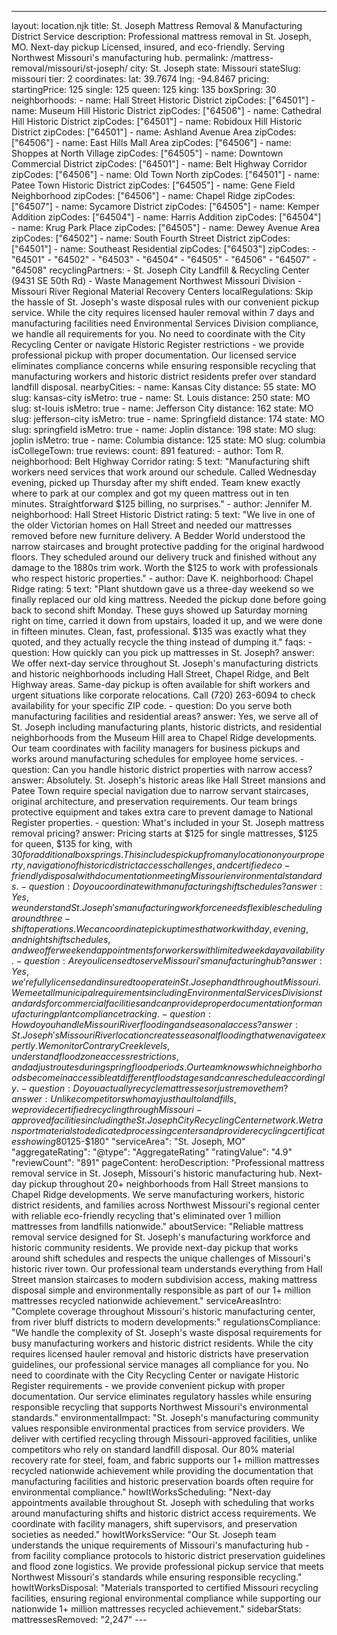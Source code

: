 ---
layout: location.njk
title: St. Joseph Mattress Removal & Manufacturing District Service
description: Professional mattress removal in St. Joseph, MO. Next-day pickup Licensed, insured, and eco-friendly. Serving Northwest Missouri's manufacturing hub.
permalink: /mattress-removal/missouri/st-joseph/
city: St. Joseph state: Missouri stateSlug: missouri tier: 2 coordinates: lat: 39.7674 lng: -94.8467 pricing: startingPrice: 125 single: 125 queen: 125 king: 135 boxSpring: 30 neighborhoods: - name: Hall Street Historic District zipCodes: ["64501"] - name: Museum Hill Historic District zipCodes: ["64506"] - name: Cathedral Hill Historic District zipCodes: ["64501"] - name: Robidoux Hill Historic District zipCodes: ["64501"] - name: Ashland Avenue Area zipCodes: ["64506"] - name: East Hills Mall Area zipCodes: ["64506"] - name: Shoppes at North Village zipCodes: ["64505"] - name: Downtown Commercial District zipCodes: ["64501"] - name: Belt Highway Corridor zipCodes: ["64506"] - name: Old Town North zipCodes: ["64501"] - name: Patee Town Historic District zipCodes: ["64505"] - name: Gene Field Neighborhood zipCodes: ["64506"] - name: Chapel Ridge zipCodes: ["64507"] - name: Sycamore District zipCodes: ["64505"] - name: Kemper Addition zipCodes: ["64504"] - name: Harris Addition zipCodes: ["64504"] - name: Krug Park Place zipCodes: ["64505"] - name: Dewey Avenue Area zipCodes: ["64502"] - name: South Fourth Street District zipCodes: ["64501"] - name: Southeast Residential zipCodes: ["64503"] zipCodes: - "64501" - "64502" - "64503" - "64504" - "64505" - "64506" - "64507" - "64508" recyclingPartners: - St. Joseph City Landfill & Recycling Center (9431 SE 50th Rd) - Waste Management Northwest Missouri Division - Missouri River Regional Material Recovery Centers localRegulations: Skip the hassle of St. Joseph's waste disposal rules with our convenient pickup service. While the city requires licensed hauler removal within 7 days and manufacturing facilities need Environmental Services Division compliance, we handle all requirements for you. No need to coordinate with the City Recycling Center or navigate Historic Register restrictions - we provide professional pickup with proper documentation. Our licensed service eliminates compliance concerns while ensuring responsible recycling that manufacturing workers and historic district residents prefer over standard landfill disposal. nearbyCities: - name: Kansas City distance: 55 state: MO slug: kansas-city isMetro: true - name: St. Louis distance: 250 state: MO slug: st-louis isMetro: true - name: Jefferson City distance: 162 state: MO slug: jefferson-city isMetro: true - name: Springfield distance: 174 state: MO slug: springfield isMetro: true - name: Joplin distance: 198 state: MO slug: joplin isMetro: true - name: Columbia distance: 125 state: MO slug: columbia isCollegeTown: true reviews: count: 891 featured: - author: Tom R. neighborhood: Belt Highway Corridor rating: 5 text: "Manufacturing shift workers need services that work around our schedule. Called Wednesday evening, picked up Thursday after my shift ended. Team knew exactly where to park at our complex and got my queen mattress out in ten minutes. Straightforward $125 billing, no surprises." - author: Jennifer M. neighborhood: Hall Street Historic District rating: 5 text: "We live in one of the older Victorian homes on Hall Street and needed our mattresses removed before new furniture delivery. A Bedder World understood the narrow staircases and brought protective padding for the original hardwood floors. They scheduled around our delivery truck and finished without any damage to the 1880s trim work. Worth the $125 to work with professionals who respect historic properties." - author: Dave K. neighborhood: Chapel Ridge rating: 5 text: "Plant shutdown gave us a three-day weekend so we finally replaced our old king mattress. Needed the pickup done before going back to second shift Monday. These guys showed up Saturday morning right on time, carried it down from upstairs, loaded it up, and we were done in fifteen minutes. Clean, fast, professional. $135 was exactly what they quoted, and they actually recycle the thing instead of dumping it." faqs: - question: How quickly can you pick up mattresses in St. Joseph? answer: We offer next-day service throughout St. Joseph's manufacturing districts and historic neighborhoods including Hall Street, Chapel Ridge, and Belt Highway areas. Same-day pickup is often available for shift workers and urgent situations like corporate relocations. Call (720) 263-6094 to check availability for your specific ZIP code. - question: Do you serve both manufacturing facilities and residential areas? answer: Yes, we serve all of St. Joseph including manufacturing plants, historic districts, and residential neighborhoods from the Museum Hill area to Chapel Ridge developments. Our team coordinates with facility managers for business pickups and works around manufacturing schedules for employee home services. - question: Can you handle historic district properties with narrow access? answer: Absolutely. St. Joseph's historic areas like Hall Street mansions and Patee Town require special navigation due to narrow servant staircases, original architecture, and preservation requirements. Our team brings protective equipment and takes extra care to prevent damage to National Register properties. - question: What's included in your St. Joseph mattress removal pricing? answer: Pricing starts at $125 for single mattresses, $125 for queen, $135 for king, with $30 for additional box springs. This includes pickup from any location on your property, navigation of historic district access challenges, and certified eco-friendly disposal with documentation meeting Missouri environmental standards. - question: Do you coordinate with manufacturing shift schedules? answer: Yes, we understand St. Joseph's manufacturing workforce needs flexible scheduling around three-shift operations. We can coordinate pickup times that work with day, evening, and night shift schedules, and we offer weekend appointments for workers with limited weekday availability. - question: Are you licensed to serve Missouri's manufacturing hub? answer: Yes, we're fully licensed and insured to operate in St. Joseph and throughout Missouri. We meet all municipal requirements including Environmental Services Division standards for commercial facilities and can provide proper documentation for manufacturing plant compliance tracking. - question: How do you handle Missouri River flooding and seasonal access? answer: St. Joseph's Missouri River location creates seasonal flooding that we navigate expertly. We monitor Contrary Creek levels, understand flood zone access restrictions, and adjust routes during spring flood periods. Our team knows which neighborhoods become inaccessible at different flood stages and can reschedule accordingly. - question: Do you actually recycle mattresses or just remove them? answer: Unlike competitors who may just haul to landfills, we provide certified recycling through Missouri-approved facilities including the St. Joseph City Recycling Center network. We transport materials to dedicated processing centers and provide recycling certificates showing 80% material recovery, supporting our 1+ million mattresses recycled nationwide while meeting the environmental standards valued by St. Joseph's manufacturing community. schema: "@context": "https://schema.org" "@type": "LocalBusiness" "name": "A Bedder World St. Joseph" "address": "@type": "PostalAddress" "addressLocality": "St. Joseph" "addressRegion": "MO" "addressCountry": "US" "geo": "@type": "GeoCoordinates" "latitude": 39.7674 "longitude": -94.8467 "telephone": "720-263-6094" "url": "//mattress-removal/missouri/st-joseph/" "priceRange": "$125-$180" "serviceArea": "St. Joseph, MO" "aggregateRating": "@type": "AggregateRating" "ratingValue": "4.9" "reviewCount": "891" pageContent: heroDescription: "Professional mattress removal service in St. Joseph, Missouri's historic manufacturing hub. Next-day pickup throughout 20+ neighborhoods from Hall Street mansions to Chapel Ridge developments. We serve manufacturing workers, historic district residents, and families across Northwest Missouri's regional center with reliable eco-friendly recycling that's eliminated over 1 million mattresses from landfills nationwide." aboutService: "Reliable mattress removal service designed for St. Joseph's manufacturing workforce and historic community residents. We provide next-day pickup that works around shift schedules and respects the unique challenges of Missouri's historic river town. Our professional team understands everything from Hall Street mansion staircases to modern subdivision access, making mattress disposal simple and environmentally responsible as part of our 1+ million mattresses recycled nationwide achievement." serviceAreasIntro: "Complete coverage throughout Missouri's historic manufacturing center, from river bluff districts to modern developments:" regulationsCompliance: "We handle the complexity of St. Joseph's waste disposal requirements for busy manufacturing workers and historic district residents. While the city requires licensed hauler removal and historic districts have preservation guidelines, our professional service manages all compliance for you. No need to coordinate with the City Recycling Center or navigate Historic Register requirements - we provide convenient pickup with proper documentation. Our service eliminates regulatory hassles while ensuring responsible recycling that supports Northwest Missouri's environmental standards." environmentalImpact: "St. Joseph's manufacturing community values responsible environmental practices from service providers. We deliver with certified recycling through Missouri-approved facilities, unlike competitors who rely on standard landfill disposal. Our 80% material recovery rate for steel, foam, and fabric supports our 1+ million mattresses recycled nationwide achievement while providing the documentation that manufacturing facilities and historic preservation boards often require for environmental compliance." howItWorksScheduling: "Next-day appointments available throughout St. Joseph with scheduling that works around manufacturing shifts and historic district access requirements. We coordinate with facility managers, shift supervisors, and preservation societies as needed." howItWorksService: "Our St. Joseph team understands the unique requirements of Missouri's manufacturing hub - from facility compliance protocols to historic district preservation guidelines and flood zone logistics. We provide professional pickup service that meets Northwest Missouri's standards while ensuring responsible recycling." howItWorksDisposal: "Materials transported to certified Missouri recycling facilities, ensuring regional environmental compliance while supporting our nationwide 1+ million mattresses recycled achievement." sidebarStats: mattressesRemoved: "2,247" ---